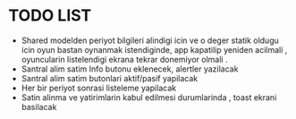 #  TODO LIST

- Shared modelden periyot bilgileri alindigi icin ve o deger statik oldugu icin oyun bastan oynanmak istendiginde, app kapatilip yeniden acilmali , oyuncularin listelendigi ekrana tekrar donemiyor olmali .
- Santral alim satim Info butonu eklenecek, alertler yazilacak
- Santral alim satim butonlari aktif/pasif yapilacak
- Her bir periyot sonrasi listeleme yapilacak
- Satin alinma ve yatirimlarin kabul edilmesi durumlarinda , toast ekrani basilacak


